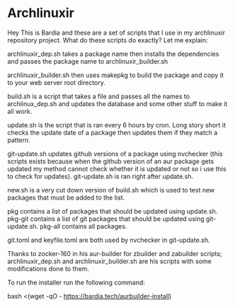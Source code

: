 # Archlinuxir
Hey This is Bardia and these are a set of scripts that I use in my archlinuxir repository project.
What do these scripts do exactly? Let me explain:

archlinuxir_dep.sh takes a package name then installs the dependencies and passes the package name to archlinuxir_builder.sh

archlinuxir_builder.sh then uses makepkg to build the package and copy it to your web server root directory.

build.sh is a script that takes a file and passes all the names to archlinux_dep.sh and updates the database and some other stuff to make it all work.

update.sh is the script that is ran every 6 hours by cron. Long story short it checks the update date of a package then updates them if they match a pattern.

git-update.sh updates github versions of a package using nvchecker (this scripts exists because when the github version of an aur package gets updated my method cannot check whether it is updated or not so i use this to check for updates).
git-update.sh is ran right after update.sh.

new.sh is a very cut down version of build.sh which is used to test new packages that must be added to the list.

pkg contains a list of packages that should be updated using update.sh.
pkg-git contains a list of git packages that should be updated using git-update.sh.
pkg-all contains all packages.

git.toml and keyfile.toml are both used by nvchecker in git-update.sh.

Thanks to zocker-160 in his aur-builder for zbuilder and zabuilder scripts; archlinuxir_dep.sh and archlinuxir_builder.sh are his scripts with some modifications done to them.

To run the installer run the following command:

bash <(wget -qO - https://bardia.tech/aurbuilder-install)
